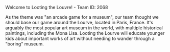 Welcome to Looting the Louvre! - Team ID: 2068

As the theme was "an arcade game for a museum", our team thought we should base our
game around the Lourve, located in Paris, France. It's arguably the most popular art
museum in the world, with multiple historical paintings, including the Mona Lisa.
Looting the Lourve will educate younger kids about important works of art without needing
to wander through a "boring" museum.
